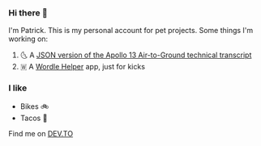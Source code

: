 ### Hi there 👋

I'm Patrick. This is my personal account for pet projects.
Some things I'm working on:

1. 🌜 A [JSON version of the Apollo 13 Air-to-Ground technical transcript](https://github.com/paddyredbeard/apollo-13-json)
2. 🇼  A [Wordle Helper](https://github.com/paddyredbeard/wordle-helper) app, just for kicks

### I like

- Bikes 🚲
- Tacos 🌮

Find me on [DEV.TO](https://dev.to/paddyredbeard)

<!--
**paddyredbeard/paddyredbeard** is a ✨ _special_ ✨ repository because its `README.md` (this file) appears on your GitHub profile.

Here are some ideas to get you started:

- 🌱 I’m currently learning ...
- 👯 I’m looking to collaborate on ...
- 🤔 I’m looking for help with ...
- 💬 Ask me about ...
- 😄 Pronouns: ...
-->
